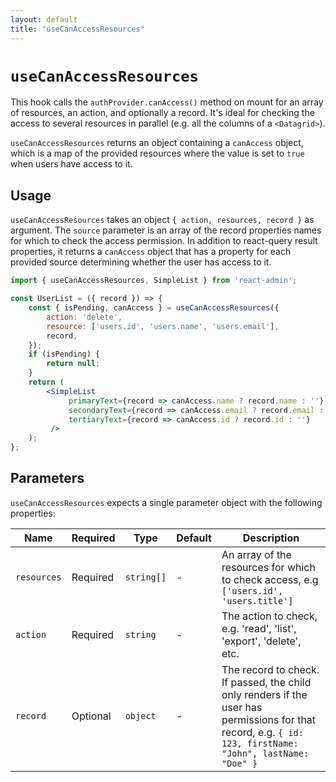 ```yaml
---
layout: default
title: "useCanAccessResources"
---
```


# `useCanAccessResources`

This hook calls the `authProvider.canAccess()` method on mount for an array of resources, an action, and optionally a record. It's ideal for checking the access to several resources in parallel (e.g. all the columns of a `<Datagrid>`). 

`useCanAccessResources` returns an object containing a `canAccess` object, which is a map of the provided resources where the value is set to `true` when users have access to it. 

## Usage

`useCanAccessResources` takes an object `{ action, resources, record }` as argument. The `source` parameter is an array of the record properties names for which to check the access permission. In addition to react-query result properties, it returns a `canAccess` object that has a property for each provided source determining whether the user has access to it.

```jsx
import { useCanAccessResources, SimpleList } from 'react-admin';

const UserList = ({ record }) => {
    const { isPending, canAccess } = useCanAccessResources({
        action: 'delete',
        resource: ['users.id', 'users.name', 'users.email'],
        record,
    });
    if (isPending) {
        return null;
    }
    return (
        <SimpleList
             primaryText={record => canAccess.name ? record.name : ''}
             secondaryText={record => canAccess.email ? record.email : ''}
             tertiaryText={record => canAccess.id ? record.id : ''}
         />
    );
};
```

## Parameters

`useCanAccessResources` expects a single parameter object with the following properties:

| Name | Required | Type | Default | Description |
| --- | --- | --- | --- | --- |
| `resources` | Required | `string[]` | - | An array of the resources for which to check access, e.g `['users.id', 'users.title']` |
| `action` | Required | `string` | - | The action to check, e.g. 'read', 'list', 'export', 'delete', etc. |
| `record` | Optional | `object` | - | The record to check. If passed, the child only renders if the user has permissions for that record, e.g. `{ id: 123, firstName: "John", lastName: "Doe" }` |

